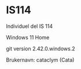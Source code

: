 # IS114
Individuel del IS 114

Windows 11 Home

git version 2.42.0.windows.2

Brukernavn: cataclym (Cata)
